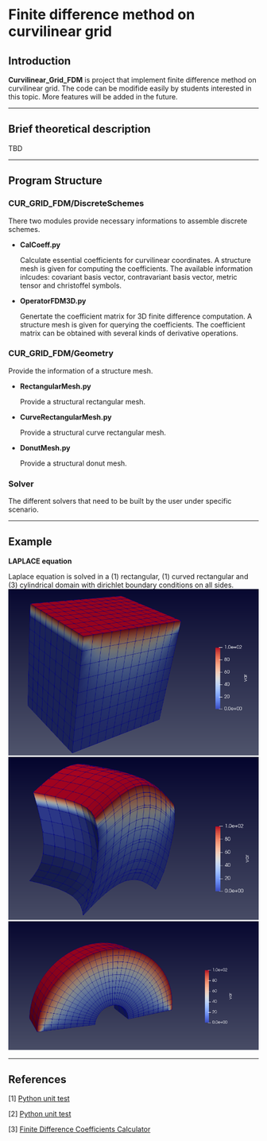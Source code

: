 # Finite difference method on curvilinear grid

## Introduction
**Curvilinear_Grid_FDM** is project that implement finite difference method on curvilinear grid. The code can be modifide easily by students interested in this topic. More features will be added in the future.

***
## Brief theoretical description
TBD


***
## Program Structure

### CUR_GRID_FDM/DiscreteSchemes
There two modules provide necessary informations to assemble discrete schemes.

* **CalCoeff.py**

    Calculate essential coefficients for curvilinear coordinates. A structure mesh is given for computing the coefficients. The available information inlcudes: covariant basis vector, contravariant basis vector, metric tensor and christoffel symbols.

* **OperatorFDM3D.py**

    Genertate the coefficient matrix for 3D finite difference computation. A structure mesh is given for querying the coefficients. The coefficient matrix can be obtained with several kinds of derivative operations.

### CUR_GRID_FDM/Geometry
Provide the information of a structure mesh.

* **RectangularMesh.py**
    
    Provide a structural rectangular mesh.

* **CurveRectangularMesh.py**
    
    Provide a structural curve rectangular mesh.

* **DonutMesh.py**
    
    Provide a structural donut mesh.


### Solver
The different solvers that need to be built by the user under specific scenario.


***
## Example
**LAPLACE equation**

Laplace equation is solved in a (1) rectangular, (1) curved rectangular and (3) cylindrical domain with dirichlet boundary conditions on all sides.
![](/asset/rectangular.png)
![](/asset/curvedRectangular.png)
![](/asset/cylindrical.png)


***
## References
[1] [Python unit test](https://docs.python.org/zh-tw/3/library/unittest.html#command-line-interface)

[2] [Python unit test](https://openhome.cc/Gossip/CodeData/PythonTutorial/UnitTestPy3.html)


[3] [Finite Difference Coefficients Calculator](https://web.media.mit.edu/~crtaylor/calculator.html)




